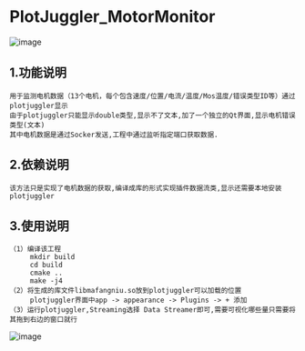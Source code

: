 # PlotJuggler_MotorMonitor
![image](https://github.com/user-attachments/assets/3109272d-7af4-4a7a-af17-fdc2d4af447f)

## 1.功能说明
    用于监测电机数据（13个电机，每个包含速度/位置/电流/温度/Mos温度/错误类型ID等）通过plotjuggler显示
    由于plotjuggler只能显示double类型,显示不了文本,加了一个独立的Qt界面,显示电机错误类型(文本)
    其中电机数据是通过Socker发送,工程中通过监听指定端口获取数据.
## 2.依赖说明
    该方法只是实现了电机数据的获取,编译成库的形式实现插件数据流类,显示还需要本地安装plotjuggler
## 3.使用说明
    （1）编译该工程
         mkdir build
         cd build
         cmake ..
         make -j4
    （2）将生成的库文件libmafangniu.so放到plotjuggler可以加载的位置
         plotjuggler界面中app -> appearance -> Plugins -> + 添加 
    （3）运行plotjuggler,Streaming选择 Data Streamer即可,需要可视化哪些量只需要将其拖到右边的窗口就行

![image](https://github.com/user-attachments/assets/20b7142d-c151-4b6f-ab62-a422530d5bf6)

